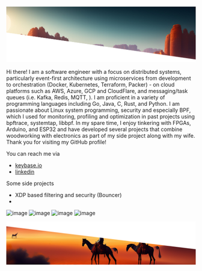 ![alt text](https://github.com/oreza/oreza/blob/main/profile_top.png?raw=true)


Hi there!  I am a software engineer with a focus on distributed systems, particularly event-first architecture using microservices from development to orchestration (Docker, Kubernetes, Terraform, Packer) - on cloud platforms such as AWS, Azure, GCP and CloudFlare, and messaging/task queues (i.e. Kafka, Redis, MQTT, ). I am proficient in a variety of programming languages including Go, Java, C, Rust, and Python. I am passionate about Linux system programming, security and especially BPF, which I used for monitoring, profiling and optimization in past projects using bpftrace, systemtap, libbpf. In my spare time, I enjoy tinkering with FPGAs, Arduino, and ESP32 and have developed several projects that combine woodworking with electronics as part of my side project along with my wife. Thank you for visiting my GitHub profile!

You can reach me via 
* [keybase.io](keybase.io/ovaisreza)  
* [linkedin](linked.com/oreza)

Some side projects
* XDP based filtering and security (Bouncer)
*  


![image]({https://img.shields.io/badge/Kibana-005571?style=for-the-badge&logo=Kibana&logoColor=white})
![image]({https://img.shields.io/badge/Hack%20Club-EC3750?style=for-the-badge&logo=Hack%20Club&logoColor=white})
![image]({https://img.shields.io/badge/Amazon_AWS-FF9900?style=for-the-badge&logo=amazonaws&logoColor=white})
![image]({https://img.shields.io/badge/Cloudflare-F38020?style=for-the-badge&logo=Cloudflare&logoColor=white})

![alt text](https://github.com/oreza/oreza/blob/main/profile_bottom.png?raw=true)
